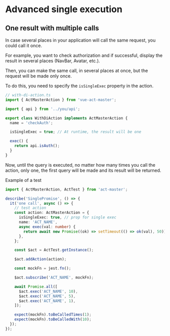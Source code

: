 # Advanced single execution

## One result with multiple calls

In case several places in your application will call the same request, you could call it once.

For example, you want to check authorization and if successful, display the result in several places (NavBar, Avatar, etc.).

Then, you can make the same call, in several places at once, but the request will be made only once.

To do this, you need to specify the `isSingleExec` property in the action.

```ts
// with-di-action.ts
import { ActMasterAction } from 'vue-act-master';

import { api } from '../you/api';

export class WithDiAction implements ActMasterAction {
  name = 'checkAuth';

  isSingleExec = true; // At runtime, the result will be one

  exec() {
    return api.isAuth();
  }
}
```

Now, until the query is executed, no matter how many times you call the action, only one, the first query will be made and its result will be returned.

Example of a test

```ts
import { ActMasterAction, ActTest } from 'act-master';

describe('SinglePromise', () => {
  it('one call', async () => {
    // test action
    const action: ActMasterAction = {
      isSingleExec: true, // prop for single exec
      name: 'ACT_NAME',
      async exec(val: number) {
        return await new Promise((ok) => setTimeout(() => ok(val), 50));
      },
    };

    const $act = ActTest.getInstance();

    $act.addAction(action);

    const mockFn = jest.fn();

    $act.subscribe('ACT_NAME', mockFn);

    await Promise.all([
      $act.exec('ACT_NAME', 10),
      $act.exec('ACT_NAME', 5),
      $act.exec('ACT_NAME', 1),
    ]);

    expect(mockFn).toBeCalledTimes(1);
    expect(mockFn).toBeCalledWith(10);
  });
});

```
